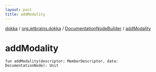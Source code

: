 ```yaml
---
layout: post
title: addModality
---
```

[dokka](../../index.md) / [org.jetbrains.dokka](../index.md) / [DocumentationNodeBuilder](index.md) / [addModality](addModality.md)

# addModality

```
fun addModality(descriptor: MemberDescriptor, data: DocumentationNode): Unit
```
